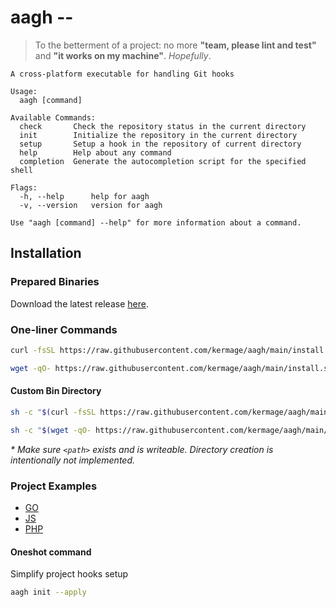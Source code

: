 # aagh --

> To the betterment of a project: no more **"team, please lint and test"** and **"it works on my machine"**. _Hopefully_.

```
A cross-platform executable for handling Git hooks

Usage:
  aagh [command]

Available Commands:
  check       Check the repository status in the current directory
  init        Initialize the repository in the current directory
  setup       Setup a hook in the repository of current directory
  help        Help about any command
  completion  Generate the autocompletion script for the specified shell

Flags:
  -h, --help      help for aagh
  -v, --version   version for aagh

Use "aagh [command] --help" for more information about a command.
```

## Installation

### Prepared Binaries

Download the latest release [here](https://github.com/kermage/aagh/releases).

### One-liner Commands

```sh
curl -fsSL https://raw.githubusercontent.com/kermage/aagh/main/install.sh | sh
```

```sh
wget -qO- https://raw.githubusercontent.com/kermage/aagh/main/install.sh | sh
```

#### Custom Bin Directory

```sh
sh -c "$(curl -fsSL https://raw.githubusercontent.com/kermage/aagh/main/install.sh)" -- -b <path>
```

```sh
sh -c "$(wget -qO- https://raw.githubusercontent.com/kermage/aagh/main/install.sh)" -- -b <path>
```

*\* Make sure `<path>` exists and is writeable. Directory creation is intentionally not implemented.*

### Project Examples

- [GO](./examples/go)
- [JS](./examples/js)
- [PHP](./examples/php)

#### Oneshot command

Simplify project hooks setup

```sh
aagh init --apply
```
